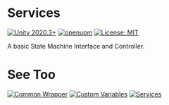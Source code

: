 # Services

[![Unity 2020.3+](https://img.shields.io/badge/unity-2020.3%2B-blue.svg)](https://unity3d.com/get-unity/download)
[![openupm](https://img.shields.io/npm/v/com.joaosantos.package-state-machine?label=openupm&registry_uri=https://package.openupm.com)](https://openupm.com/packages/com.joaosantos.package-state-machine/)
[![License: MIT](https://img.shields.io/badge/License-MIT-brightgreen.svg)](https://github.com/JoaoSant0s/unity-custom-packages/blob/main/Packages/com.joaosantos.package-state-machine/LICENSE)

A basic State Machine Interface and Controller.

# See Too

[![Common Wrapper](https://img.shields.io/npm/v/com.joaosantos.package-common-wrapper?label=CommonWrapper&registry_uri=https://package.openupm.com)](https://openupm.com/packages/com.joaosantos.package-common-wrapper/)
[![Custom Variables](https://img.shields.io/npm/v/com.joaosantos.package-custom-variables?label=CustomVariables&registry_uri=https://package.openupm.com)](https://openupm.com/packages/com.joaosantos.package-custom-variables/)
[![Services](https://img.shields.io/npm/v/com.joaosantos.package-services?label=Services&registry_uri=https://package.openupm.com)](https://openupm.com/packages/com.joaosantos.package-services/)